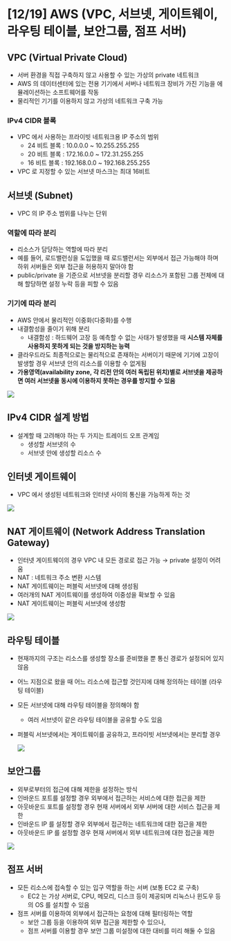 # [12/19] AWS (VPC, 서브넷, 게이트웨이, 라우팅 테이블, 보안그룹, 점프 서버)

## VPC (Virtual Private Cloud)

- 서버 환경을 직접 구축하지 않고 사용할 수 있는 가상의 private 네트워크
- AWS 의 데이터센터에 있는 전용 기기에서 서버나 네트워크 장비가 가진 기능을 에뮬레이션하는 소프트웨어를 작동
- 물리적인 기기를 이용하지 않고 가상의 네트워크 구축 가능

### IPv4 CIDR 블록

- VPC 에서 사용하는 프라이빗 네트워크용 IP 주소의 범위
    - 24 비트 블록 : 10.0.0.0 ~ 10.255.255.255
    - 20 비트 블록 : 172.16.0.0 ~ 172.31.255.255
    - 16 비트 블록 : 192.168.0.0 ~ 192.168.255.255
- VPC 로 지정할 수 있는 서브넷 마스크는 최대 16비트

## 서브넷 (Subnet)

- VPC 의 IP 주소 범위를 나누는 단위

### 역할에 따라 분리

- 리소스가 담당하는 역할에 따라 분리
- 예를 들어, 로드밸런싱을 도입했을 때 로드밸런서는 외부에서 접근 가능해야 하며 하위 서버들은 외부 접근을 허용하지 말아야 함
- public/private 을 기준으로 서브넷을 분리할 경우 리소스가 포함된 그룹 전체에 대해 할당하면 설정 누락 등을 피할 수 있음

### 기기에 따라 분리

- AWS 안에서 물리적인 이중화(다중화)를 수행
- 내결함성을 줄이기 위해 분리
    - 내결함성 : 하드웨어 고장 등 예측할 수 없는 사태가 발생했을 때 **시스템 자체를 사용하지 못하게 되는 것을 방지하는 능력**
- 클라우드라도 최종적으로는 물리적으로 존재하는 서버이기 때문에 기기에 고장이 발생할 경우 서브넷 안의 리소스를 이용할 수 없게됨
- **가용영역(availability zone, 각 리전 안의 여러 독립된 위치)별로 서브넷을 제공하면 여러 서브넷을 동시에 이용하지 못하는 경우를 방지할 수 있음**

![](docs/2.jpeg)

## IPv4 CIDR 설계 방법

- 설계할 때 고려해야 하는 두 가지는 트레이드 오프 관계임
    - 생성할 서브넷의 수
    - 서브넷 안에 생성할 리소스 수

## 인터넷 게이트웨이

- VPC 에서 생성된 네트워크와 인터넷 사이의 통신을 가능하게 하는 것

![](docs/3.jpeg)

## NAT 게이트웨이 (Network Address Translation Gateway)

- 인터넷 게이트웨이의 경우 VPC 내 모든 경로로 접근 가능 → private 설정이 어려움
- NAT : 네트워크 주소 변환 시스템
- NAT 게이트웨이는 퍼블릭 서브넷에 대해 생성됨
- 여러개의 NAT 게이트웨이를 생성하여 이중성을 확보할 수 있음
- NAT 게이트웨이는 퍼블릭 서브넷에 생성함

![](docs/4.jpeg)

## 라우팅 테이블

- 현재까지의 구조는 리소스를 생성할 장소를 준비했을 뿐 통신 경로가 설정되어 있지 않음
- 어느 지점으로 왔을 때 어느 리소스에 접근할 것인지에 대해 정의하는 테이블 (라우팅 테이블)
- 모든 서브넷에 대해 라우팅 테이블을 정의해야 함
    - 여러 서브넷이 같은 라우팅 테이블을 공유할 수도 있음
- 퍼블릭 서브넷에서는 게이트웨이를 공유하고, 프라이빗 서브넷에서는 분리할 경우

  ![](docs/5.jpeg)


## 보안그룹

- 외부로부터의 접근에 대해 제한을 설정하는 방식
- 인바운드 포트를 설정할 경우 외부에서 접근하는 서비스에 대한 접근을 제한
- 아웃바운드 포트를 설정할 경우 현재 서버에서 외부 서버에 대한 서비스 접근을 제한
- 인바운드 IP 를 설정할 경우 외부에서 접근하는 네트워크에 대한 접근을 제한
- 아웃바운드 IP 를 설정할 경우 현재 서버에서 외부 네트워크에 대한 접근을 제한

![](docs/6.jpeg)

## 점프 서버

- 모든 리소스에 접속할 수 있는 입구 역할을 하는 서버 (보통 EC2 로 구축)
    - EC2 는 가상 서버로, CPU, 메모리, 디스크 등이 제공되며 리눅스나 윈도우 등의 OS 를 설치할 수 있음
- 점프 서버를 이용하여 외부에서 접근하는 요청에 대해 필터링하는 역할
    - 보안 그룹 등을 이용하여 외부 접근을 제한할 수 있으나,
    - 점프 서버를 이용할 경우 보안 그룹 미설정에 대한 대비를 미리 해둘 수 있음
